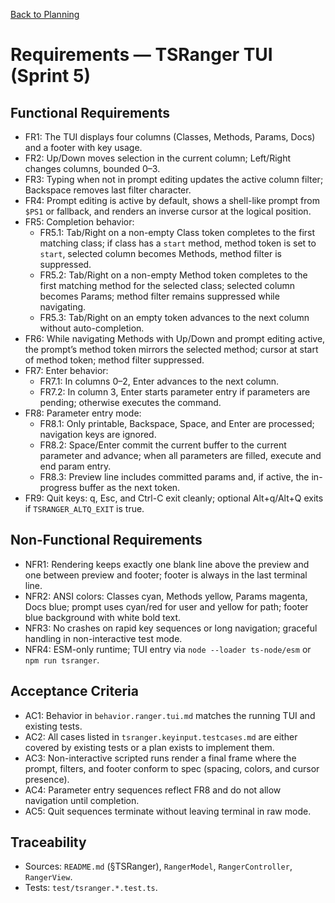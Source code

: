 [Back to Planning](./planning.md)

# Requirements — TSRanger TUI (Sprint 5)

## Functional Requirements
- FR1: The TUI displays four columns (Classes, Methods, Params, Docs) and a footer with key usage.
- FR2: Up/Down moves selection in the current column; Left/Right changes columns, bounded 0–3.
- FR3: Typing when not in prompt editing updates the active column filter; Backspace removes last filter character.
- FR4: Prompt editing is active by default, shows a shell-like prompt from `$PS1` or fallback, and renders an inverse cursor at the logical position.
- FR5: Completion behavior:
  - FR5.1: Tab/Right on a non-empty Class token completes to the first matching class; if class has a `start` method, method token is set to `start`, selected column becomes Methods, method filter is suppressed.
  - FR5.2: Tab/Right on a non-empty Method token completes to the first matching method for the selected class; selected column becomes Params; method filter remains suppressed while navigating.
  - FR5.3: Tab/Right on an empty token advances to the next column without auto-completion.
- FR6: While navigating Methods with Up/Down and prompt editing active, the prompt’s method token mirrors the selected method; cursor at start of method token; method filter suppressed.
- FR7: Enter behavior:
  - FR7.1: In columns 0–2, Enter advances to the next column.
  - FR7.2: In column 3, Enter starts parameter entry if parameters are pending; otherwise executes the command.
- FR8: Parameter entry mode:
  - FR8.1: Only printable, Backspace, Space, and Enter are processed; navigation keys are ignored.
  - FR8.2: Space/Enter commit the current buffer to the current parameter and advance; when all parameters are filled, execute and end param entry.
  - FR8.3: Preview line includes committed params and, if active, the in-progress buffer as the next token.
- FR9: Quit keys: q, Esc, and Ctrl-C exit cleanly; optional Alt+q/Alt+Q exits if `TSRANGER_ALTQ_EXIT` is true.

## Non-Functional Requirements
- NFR1: Rendering keeps exactly one blank line above the preview and one between preview and footer; footer is always in the last terminal line.
- NFR2: ANSI colors: Classes cyan, Methods yellow, Params magenta, Docs blue; prompt uses cyan/red for user and yellow for path; footer blue background with white bold text.
- NFR3: No crashes on rapid key sequences or long navigation; graceful handling in non-interactive test mode.
- NFR4: ESM-only runtime; TUI entry via `node --loader ts-node/esm` or `npm run tsranger`.

## Acceptance Criteria
- AC1: Behavior in `behavior.ranger.tui.md` matches the running TUI and existing tests.
- AC2: All cases listed in `tsranger.keyinput.testcases.md` are either covered by existing tests or a plan exists to implement them.
- AC3: Non-interactive scripted runs render a final frame where the prompt, filters, and footer conform to spec (spacing, colors, and cursor presence).
- AC4: Parameter entry sequences reflect FR8 and do not allow navigation until completion.
- AC5: Quit sequences terminate without leaving terminal in raw mode.

## Traceability
- Sources: `README.md` (§TSRanger), `RangerModel`, `RangerController`, `RangerView`.
- Tests: `test/tsranger.*.test.ts`.